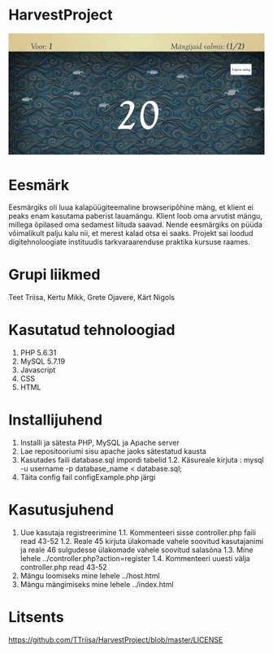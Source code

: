 # HarvestProject
![screenshot](images/screenShot.JPG "screenshot")
# Eesmärk
Eesmärgiks oli luua kalapüügiteemaline browseripõhine mäng, et klient ei peaks enam kasutama paberist lauamängu.
Klient loob oma arvutist mängu, millega õpilased oma sedamest liituda saavad. Nende eesmärgiks on püüda võimalikult palju kalu nii, et merest kalad otsa ei saaks.
Projekt sai loodud digitehnoloogiate instituudis tarkvaraarenduse praktika kursuse raames.
# Grupi liikmed
Teet Triisa, Kertu Mikk, Grete Ojavere, Kärt Nigols
# Kasutatud tehnoloogiad
1. PHP 5.6.31
2. MySQL 5.7.19
3. Javascript
4. CSS
5. HTML
# Installijuhend
1. Installi ja sätesta PHP, MySQL ja Apache server
2. Lae repositooriumi sisu apache jaoks sätestatud kausta
3. Kasutades faili database.sql impordi tabelid
    1.2. Käsureale kirjuta : mysql -u username -p database_name < database.sql;
4. Täita config fail configExample.php järgi
# Kasutusjuhend
1. Uue kasutaja registreerimine
    1.1. Kommenteeri sisse controller.php faili read 43-52 1.2. Reale 45 kirjuta ülakomade vahele soovitud kasutajanimi ja reale 46 sulgudesse ülakomade vahele soovitud salasõna
    1.3. Mine lehele ../controller.php?action=register
    1.4. Kommenteeri uuesti välja controller.php read 43-52
2. Mängu loomiseks mine lehele ../host.html
3. Mängu mängimiseks mine lehele ../index.html
# Litsents
https://github.com/TTriisa/HarvestProject/blob/master/LICENSE
